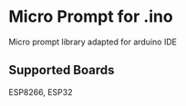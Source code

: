 # Micro Prompt for .ino
Micro prompt library adapted for arduino IDE

## Supported Boards
ESP8266, ESP32